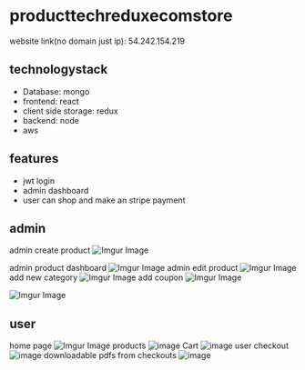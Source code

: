 # producttechreduxecomstore
website link(no domain just ip): 54.242.154.219
## technologystack
- Database: mongo
- frontend: react
- client side storage: redux
- backend: node
- aws
## features
- jwt login
- admin dashboard
- user can shop and make an stripe payment

## admin
admin create product
![Imgur Image](https://i.imgur.com/6uvS2UX.png)

admin product dashboard
![Imgur Image](https://i.imgur.com/3NbmNdX.png)
admin edit product
![Imgur Image](https://i.imgur.com/mw0klNJ.png)
add new category
![Imgur Image](https://i.imgur.com/w7UmjSg.png)
add coupon
![Imgur Image](https://i.imgur.com/ZJL4B9N.png)

![Imgur Image](https://i.imgur.com/mw0klNJ.png)

## user
home page
![Imgur Image](https://i.imgur.com/LE00nPS.png)
products
![image](https://user-images.githubusercontent.com/64851813/134775351-e36200fc-91fc-4b40-8169-303c11d79431.png)
Cart
![image](https://user-images.githubusercontent.com/64851813/134775361-5fd95a66-a779-43cd-838c-4561f6d8f80c.png)
user checkout
![image](https://user-images.githubusercontent.com/64851813/134775808-c99708e0-1307-426b-a687-ab4dcbb6f16d.png)
downloadable pdfs from checkouts
![image](https://user-images.githubusercontent.com/64851813/134775836-e4e4c4ac-4a70-41cf-be92-4b6a8e4f84da.png)



